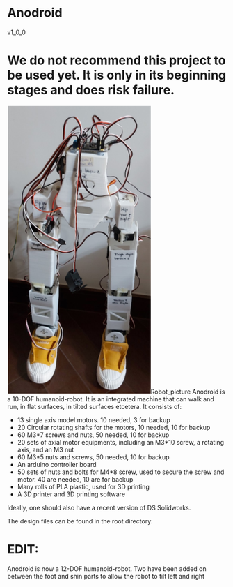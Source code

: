 # Anodroid
v1_0_0
# We do not recommend this project to be used yet. It is only in its beginning stages and does risk failure. 

<img src="https://raw.githubusercontent.com/zhenga1/Anodroid/master/Process%20Solidworks%20Version%206/2020-03-10_222849.png">Robot_picture</img>
Anodroid is a 10-DOF humanoid-robot. It is an integrated machine that can walk and run, in flat surfaces, in tilted surfaces etcetera. It consists of:
- 13 single axis model motors. 10 needed, 3 for backup
- 20 Circular rotating shafts for the motors, 10 needed, 10 for backup 
- 60 M3*7 screws and nuts, 50 needed, 10 for backup
- 20 sets of axial motor equipments, including an M3*10 screw, a rotating axis, and an M3 nut
- 60 M3*5 nuts and screws, 50 needed, 10 for backup
- An arduino controller board
- 50 sets of nuts and bolts for M4*8 screw, used to secure the screw and motor. 40 are needed, 10 are for backup
- Many rolls of PLA plastic, used for 3D printing
- A 3D printer and 3D printing software

Ideally, one should also have a recent version of DS Solidworks. 

The design files can be found in the root directory:

# EDIT: 
Anodroid is now a 12-DOF humanoid-robot. Two have been added on between the foot and shin parts to allow the robot to tilt left and right

